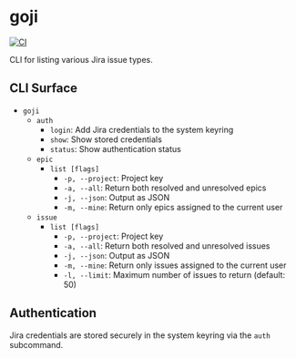 # goji

[![CI](https://github.com/joakimen/goji/actions/workflows/ci.yml/badge.svg)](https://github.com/joakimen/goji/actions/workflows/ci.yml)

CLI for listing various Jira issue types.

## CLI Surface

- `goji`
  - `auth`
    - `login`: Add Jira credentials to the system keyring
    - `show`: Show stored credentials
    - `status`: Show authentication status
  - `epic`
    - `list [flags]`
      - `-p, --project`: Project key
      - `-a, --all`: Return both resolved and unresolved epics
      - `-j, --json`: Output as JSON
      - `-m, --mine`: Return only epics assigned to the current user
  - `issue`
    - `list [flags]`
      - `-p, --project`: Project key
      - `-a, --all`: Return both resolved and unresolved issues
      - `-j, --json`: Output as JSON
      - `-m, --mine`: Return only issues assigned to the current user
      - `-l, --limit`: Maximum number of issues to return (default: 50)

## Authentication

Jira credentials are stored securely in the system keyring via the `auth` subcommand.
